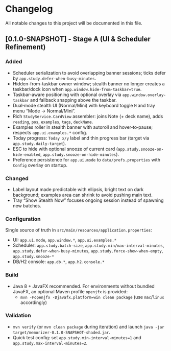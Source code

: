 # Changelog

All notable changes to this project will be documented in this file.

## [0.1.0-SNAPSHOT] - Stage A (UI & Scheduler Refinement)

### Added
- Scheduler serialization to avoid overlapping banner sessions; ticks defer by `app.study.defer-when-busy-minutes`.
- Hidden-from-taskbar owner window; stealth banner no longer creates a taskbar/dock icon when `app.window.hide-from-taskbar=true`.
- Taskbar-aware positioning with optional overlay via `app.window.overlay-taskbar` and fallback snapping above the taskbar.
- Dual‑mode stealth UI (Normal/Mini) with keyboard toggle `M` and tray menu “Mode → Normal/Mini”.
- Rich `StudyService.CardView` assembler: joins Note (+ deck name), adds `reading`, `pos`, `examples`, `tags`, `deckName`.
- Examples roller in stealth banner with autoroll and hover‑to‑pause; respects `app.ui.examples.*` config.
- Today progress: `Today x/y` label and thin progress bar (target via `app.study.daily-target`).
- ESC to hide with optional snooze of current card (`app.study.snooze-on-hide-enabled`, `app.study.snooze-on-hide-minutes`).
- Preference persistence for `app.ui.mode` to `data/prefs.properties` with `Config` overlay on startup.

### Changed
- Label layout made predictable with ellipsis, bright text on dark background; examples area can shrink to avoid pushing main text.
- Tray “Show Stealth Now” focuses ongoing session instead of spawning new batches.

### Configuration
Single source of truth in `src/main/resources/application.properties`:
- UI: `app.ui.mode`, `app.window.*`, `app.ui.examples.*`
- Scheduler: `app.study.batch-size`, `app.study.min/max-interval-minutes`, `app.study.defer-when-busy-minutes`, `app.study.force-show-when-empty`, `app.study.snooze-*`
- DB/H2 console: `app.db.*`, `app.h2.console.*`

### Build
- Java 8 + JavaFX recommended. For environments without bundled JavaFX, an optional Maven profile `openjfx` is provided:
  - `mvn -Popenjfx -Djavafx.platform=win clean package` (use `mac`/`linux` accordingly)

### Validation
- `mvn verify` (or `mvn clean package` during iteration) and launch `java -jar target/memorizer-0.1.0-SNAPSHOT-shaded.jar`.
- Quick test config: set `app.study.min-interval-minutes=1` and `app.study.max-interval-minutes=2`.

